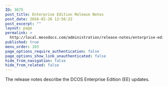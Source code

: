 ```yaml
---
ID: 3675
post_title: Enterprise Edition Release Notes
post_date: 2016-02-26 12:56:22
post_excerpt: ""
layout: page
permalink: >
  http://local.mesodocs.com/administration/release-notes/enterprise-edition-release-notes-2/
published: true
menu_order: 103
page_options_require_authentication: false
page_options_show_link_unauthenticated: false
hide_from_navigation: false
hide_from_related: false
---
```

The release notes describe the DCOS Enterprise Edition (EE) updates.